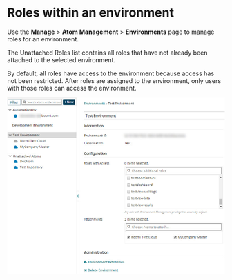 # Roles within an environment 

<head>
  <meta name="guidename" content="Integration"/>
  <meta name="context" content="GUID-36c3859d-4895-44e2-b166-5ba2d911a53e"/>
</head>


Use the **Manage** \> **Atom Management** \> **Environments** page to manage roles for an environment.

The Unattached Roles list contains all roles that have not already been attached to the selected environment.

By default, all roles have access to the environment because access has not been restricted. After roles are assigned to the environment, only users with those roles can access the environment.

![Environment page](../Images/manage-fs-environments_f204bec5-746d-4806-84be-b6e5865c3af6.jpg)